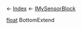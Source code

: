 ← [Index](Api-Index) ← [IMySensorBlock](Sandbox.ModAPI.Ingame.IMySensorBlock)

[float](System.Single) BottomExtend